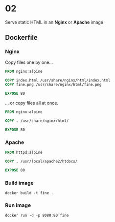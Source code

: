 # 02

Serve static HTML in an **Nginx** or **Apache** image

## Dockerfile

### Nginx

Copy files one by one... 

```dockerfile
FROM nginx:alpine

COPY index.html /usr/share/nginx/html/index.html
COPY fine.png /usr/share/nginx/html/fine.png

EXPOSE 80
```

... or copy files all at once.

```dockerfile
FROM nginx:alpine

COPY . /usr/share/nginx/html/

EXPOSE 80
```

### Apache

```dockerfile
FROM httpd:alpine

COPY . /usr/local/apache2/htdocs/

EXPOSE 80
```

### Build image

```shell
docker build -t fine .
```

### Run image

```shell
docker run -d -p 8080:80 fine
```
